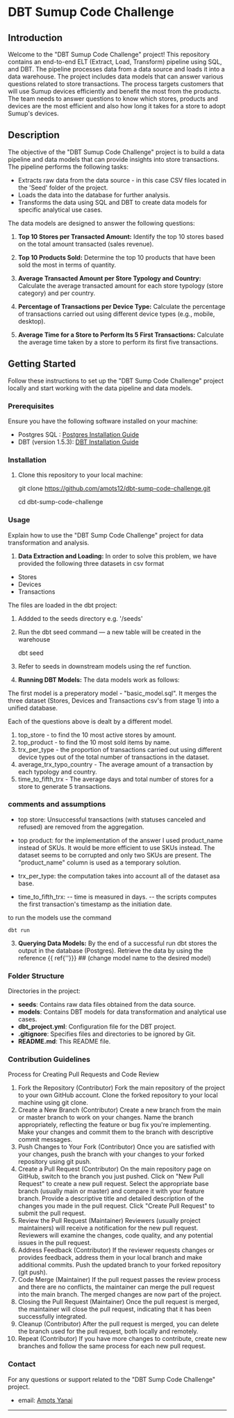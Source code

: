 # DBT Sumup Code Challenge 

## Introduction

Welcome to the "DBT Sumup Code Challenge" project! This repository contains an end-to-end ELT (Extract, Load, Transform) pipeline using SQL, and DBT. 
The pipeline processes data from a data source and loads it into a data warehouse. The project includes data models that can answer various questions related to store transactions.
The process targets customers that will use Sumup devices efficiently and benefit the most from the products. The team needs to answer questions to know which stores, products and devices are the most efficient and also how long it takes for a store to adopt Sumup's devices.

## Description

The objective of the "DBT Sumup Code Challenge" project is to build a data pipeline and data models that can provide insights into store transactions. The pipeline performs the following tasks:

- Extracts raw data from the data source - in this case CSV files located in the 'Seed' folder of the project.
- Loads the data into the database for further analysis.
- Transforms the data using SQL and DBT to create data models for specific analytical use cases.

The data models are designed to answer the following questions:

1. **Top 10 Stores per Transacted Amount:**
   Identify the top 10 stores based on the total amount transacted (sales revenue).

2. **Top 10 Products Sold:**
   Determine the top 10 products that have been sold the most in terms of quantity.

3. **Average Transacted Amount per Store Typology and Country:**
   Calculate the average transacted amount for each store typology (store category) and per country.

4. **Percentage of Transactions per Device Type:**
   Calculate the percentage of transactions carried out using different device types (e.g., mobile, desktop).

5. **Average Time for a Store to Perform Its 5 First Transactions:**
   Calculate the average time taken by a store to perform its first five transactions.

## Getting Started

Follow these instructions to set up the "DBT Sump Code Challenge" project locally and start working with the data pipeline and data models.

### Prerequisites

Ensure you have the following software installed on your machine:

- Postgres SQL : [Postgres Installation Guide](https://www.postgresql.org/download/)
- DBT (version 1.5.3): [DBT Installation Guide](https://docs.getdbt.com/docs/installation)

### Installation

1. Clone this repository to your local machine:

    git clone https://github.com/amots12/dbt-sump-code-challenge.git

    cd dbt-sump-code-challenge


### Usage

Explain how to use the "DBT Sump Code Challenge" project for data transformation and analysis.

1. **Data Extraction and Loading:**
In order to solve this problem, we have provided the following three datasets in csv format
- Stores
- Devices
- Transactions

The files are loaded in the dbt project:

1. Addded to the seeds directory e.g. '/seeds'
 
2. Run the dbt seed command — a new table will be created in the warehouse

    dbt seed 

3. Refer to seeds in downstream models using the ref function. 


2. **Running DBT Models:**
The data models work as follows:

The first model is a preperatory model - "basic_model.sql". It merges the three dataset (Stores, Devices and Transactions csv's from stage 1) into a unified database. 

Each of the questions above is dealt by a different model.

1. top_store - to find the 10 most active stores by amount.
2. top_product - to find the 10 most sold items by name. 
3. trx_per_type - the proportion of transactions carried out using different device types out of the total number of transactions in the dataset.
4. average_trx_typo_country - The average amount of a transaction by each typology and country.
5. time_to_fifth_trx - The average days and total number of stores for a store to generate 5 transactions.


### comments and assumptions
- top store: 
Unsuccessful transactions (with statuses canceled and refused) are removed from the aggregation. 

- top product: 
for the implementation of the answer I used product_name instead of SKUs. 
It would be more efficient to use SKUs instead.
The dataset seems to be corrupted and only two SKUs are present. 
The "product_name" column is used as a temporary solution.

- trx_per_type:
the computation takes into account all of the dataset asa base.


- time_to_fifth_trx:
-- time is measured in days.
-- the scripts computes the first transaction's timestamp as the initiation date. 


to run the models use the command 
    
    dbt run


3. **Querying Data Models:**
By the end of a successful run dbt stores the output in the database (Postgres). 
Retrieve the data by using the reference {{ ref{'<model-name>'}}} ## (change model name to the desired model)


### Folder Structure

Directories in the project:



- **seeds**: Contains raw data files obtained from the data source.
- **models**: Contains DBT models for data transformation and analytical use cases.
- **dbt_project.yml**: Configuration file for the DBT project.
- **.gitignore**: Specifies files and directories to be ignored by Git.
- **README.md**: This README file.

### Contribution Guidelines

Process for Creating Pull Requests and Code Review

1. Fork the Repository (Contributor)
Fork the main repository of the project to your own GitHub account.
Clone the forked repository to your local machine using git clone.
2. Create a New Branch (Contributor)
Create a new branch from the main or master branch to work on your changes. Name the branch appropriately, reflecting the feature or bug fix you're implementing.
Make your changes and commit them to the branch with descriptive commit messages.
3. Push Changes to Your Fork (Contributor)
Once you are satisfied with your changes, push the branch with your changes to your forked repository using git push.
4. Create a Pull Request (Contributor)
On the main repository page on GitHub, switch to the branch you just pushed.
Click on "New Pull Request" to create a new pull request.
Select the appropriate base branch (usually main or master) and compare it with your feature branch.
Provide a descriptive title and detailed description of the changes you made in the pull request.
Click "Create Pull Request" to submit the pull request.
5. Review the Pull Request (Maintainer)
Reviewers (usually project maintainers) will receive a notification for the new pull request.
Reviewers will examine the changes, code quality, and any potential issues in the pull request.
6. Address Feedback (Contributor)
If the reviewer requests changes or provides feedback, address them in your local branch and make additional commits.
Push the updated branch to your forked repository (git push).
7. Code Merge (Maintainer)
If the pull request passes the review process and there are no conflicts, the maintainer can merge the pull request into the main branch.
The merged changes are now part of the project.
8. Closing the Pull Request (Maintainer)
Once the pull request is merged, the maintainer will close the pull request, indicating that it has been successfully integrated.
9. Cleanup (Contributor)
After the pull request is merged, you can delete the branch used for the pull request, both locally and remotely.
10. Repeat (Contributor)
If you have more changes to contribute, create new branches and follow the same process for each new pull request.



### Contact

For any questions or support related to the "DBT Sump Code Challenge" project.
- email: [Amots Yanai](me@amotsyanai.com)

---

